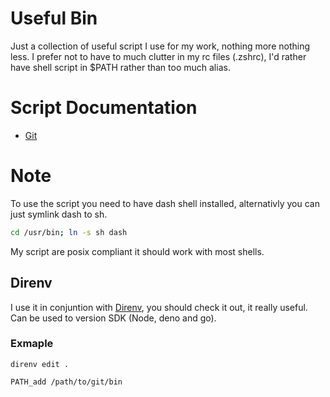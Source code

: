 # Useful Bin

Just a collection of useful script I use for my work, nothing more nothing less.
I prefer not to have to much clutter in my rc files (.zshrc), I'd rather have shell script
in $PATH rather than too much alias.

# Script Documentation

 * [Git](git/README.md)

# Note

To use the script you need to have dash shell installed, alternativly you can just symlink dash
to sh.

```sh
cd /usr/bin; ln -s sh dash
```

My script are posix compliant it should work with most shells.

## Direnv

I use it in conjuntion with [Direnv](https://direnv.net/), you should check it out,
it really useful. Can be used to version SDK (Node, deno and go).

### Exmaple

`direnv edit .`
```
PATH_add /path/to/git/bin
```